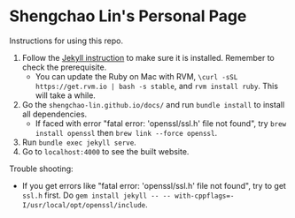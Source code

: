 # Shengchao Lin's Personal Page

Instructions for using this repo.
1. Follow the [Jekyll instruction](https://jekyllrb.com/docs/) to make sure it is installed. Remember to check the prerequisite.
    * You can update the Ruby on Mac with RVM, `\curl -sSL https://get.rvm.io | bash -s stable`, and `rvm install ruby`. This will take a while.
2. Go the `shengchao-lin.github.io/docs/` and run `bundle install` to install all dependencies.
    * If faced with error "fatal error: 'openssl/ssl.h' file not found", try `brew install openssl` then `brew link --force openssl`.
4. Run `bundle exec jekyll serve`.
5. Go to `localhost:4000` to see the built website.

Trouble shooting:
* If you get errors like "fatal error: 'openssl/ssl.h' file not found", try to get `ssl.h` first. Do `gem install jekyll -- -- with-cppflags=-I/usr/local/opt/openssl/include`.
